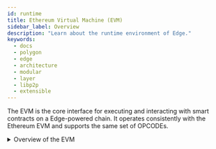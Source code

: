 ```yaml
---
id: runtime
title: Ethereum Virtual Machine (EVM)
sidebar_label: Overview
description: "Learn about the runtime environment of Edge."
keywords:
  - docs
  - polygon
  - edge
  - architecture
  - modular
  - layer
  - libp2p
  - extensible
---
```


The EVM is the core interface for executing and interacting with smart contracts on a Edge-powered chain. It operates consistently with the Ethereum EVM and supports the same set of OPCODEs.

<details>
<summary> Overview of the EVM </summary>

Smart contracts represent self-executing agreements, with their terms explicitly encoded into the contract's code. Deployed on the Ethereum network, these contracts are processed by the EVM, which provides a secure, decentralized environment for execution. The EVM guarantees that all network nodes adhere to the same rules and yield identical outcomes when running smart contracts.

Featuring a stack-based architecture, the EVM processes low-level instructions known as opcodes. Each opcode serves a specific function, such as performing arithmetic operations, managing storage access, or facilitating interactions with other contracts. To limit resource consumption during contract execution and prevent issues like infinite loops, the EVM employs gas as a metric for computational work.

Developers typically create smart contracts using high-level programming languages, such as Solidity, which are subsequently compiled into EVM bytecode. The EVM executes this bytecode, ensuring the contract's logic is implemented as intended.

</details>
